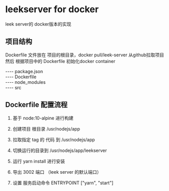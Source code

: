 # leekserver for docker

leek server的 docker版本的实现

## 项目结构

Dockerfile 文件放在 项目的根目录，docker pull/leek-server 从github拉取项目
然后 根据项目中的 Dockerfile 初始化docker container

---- package.json    
---- Dockerfile    
---- node_modules    
---- src

## Dockerfile 配置流程

1. 基于 node:10-alpine 进行构建

2. 创建项目 根目录 /usr/nodejs/app

3. 拉取指定 tag 的 代码 到 /usr/nodejs/app

4. 切换运行的目录到 /usr/nodejs/app/leekserver

5. 运行 yarn install 进行安装

6. 导出 3002 端口 （leek server 的默认端口）

5. 设置 服务启动命令 ENTRYPOINT ["yarn", "start"]







